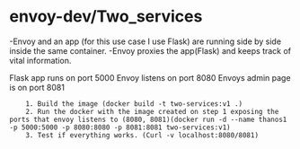 # envoy-dev/Two_services

-Envoy and an app (for this use case I use Flask) are running side by side inside the same container.
-Envoy proxies the app(Flask) and keeps track of vital information.

Flask app runs on port 5000
Envoy listens on port  8080
Envoys admin page is on port 8081
```
	1. Build the image (docker build -t two-services:v1 .)
	2. Run the docker with the image created on step 1 exposing the ports that envoy listens to (8080, 8081)(docker run -d --name thanos1 -p 5000:5000 -p 8080:8080 -p 8081:8081 two-services:v1)
	3. Test if everything works. (Curl -v localhost:8080/8081)
```